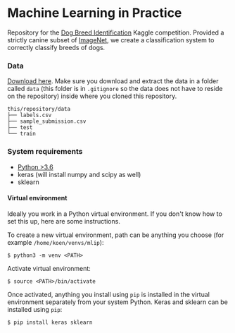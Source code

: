Machine Learning in Practice
============================

Repository for the [Dog Breed
Identification](http://www.kaggle.com/c/dog-breed-identification) Kaggle
competition. Provided a strictly canine subset of
[ImageNet](https://www.kaggle.com/c/imagenet-object-detection-challenge), we
create a classification system to correctly classify breeds of dogs.

### Data
[Download here](https://www.kaggle.com/c/dog-breed-identification/data). Make
sure you download and extract the data in a folder called `data` (this folder
is in `.gitignore` so the data does not have to reside on the repository)
inside where you cloned this repository.

    this/repository/data
    ├── labels.csv
    ├── sample_submission.csv
    ├── test
    └── train

### System requirements
- [Python >3.6](https://www.python.org/downloads/release/python-364/)
- keras (will install numpy and scipy as well)
- sklearn

#### Virtual environment
Ideally you work in a Python virtual environment. If you don't know how to set
this up, here are some instructions.

To create a new virtual environment, path can be anything you choose (for
example `/home/koen/venvs/mlip`):

    $ python3 -m venv <PATH>

Activate virtual environment:

    $ source <PATH>/bin/activate

Once activated, anything you install using `pip` is installed in the virtual
environment separately from your system Python. Keras and sklearn can be
installed using `pip`:

    $ pip install keras sklearn
